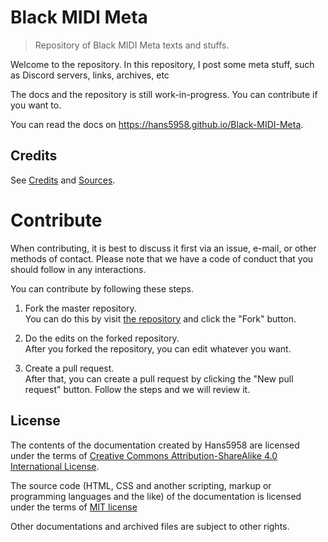# Black MIDI Meta

> Repository of Black MIDI Meta texts and stuffs.

Welcome to the repository. In this repository, I post some meta stuff, such as Discord servers, links, archives, etc

The docs and the repository is still work-in-progress. You can contribute if you want to.

You can read the docs on https://hans5958.github.io/Black-MIDI-Meta.

## Credits

See [Credits](https://github.com/Hans5958/Black-MIDI-Meta/blob/master/CREDITS.md) and [Sources](https://github.com/Hans5958/Black-MIDI-Meta/blob/master/SOURCES.md).

# Contribute

When contributing, it is best to discuss it first via an issue, e-mail, or other methods of contact. Please note that we have a code of conduct that you should follow in any interactions.

You can contribute by following these steps.

1. Fork the master repository.  
You can do this by visit [the repository](https://github.com/Hans5958/Black-MIDI-Meta/) and click the "Fork" button.

2. Do the edits on the forked repository.  
After you forked the repository, you can edit whatever you want.

3. Create a pull request.  
After that, you can create a pull request by clicking the "New pull request" button. Follow the steps and we will review it.

## License

The contents of the documentation created by Hans5958 are licensed under the terms of [Creative Commons Attribution-ShareAlike 4.0 International License](http://creativecommons.org/licenses/by-sa/4.0/).

The source code (HTML, CSS and another scripting, markup or programming languages and the like) of the documentation is licensed under the terms of [MIT license](https://opensource.org/licenses/MIT)

Other documentations and archived files are subject to other rights.
